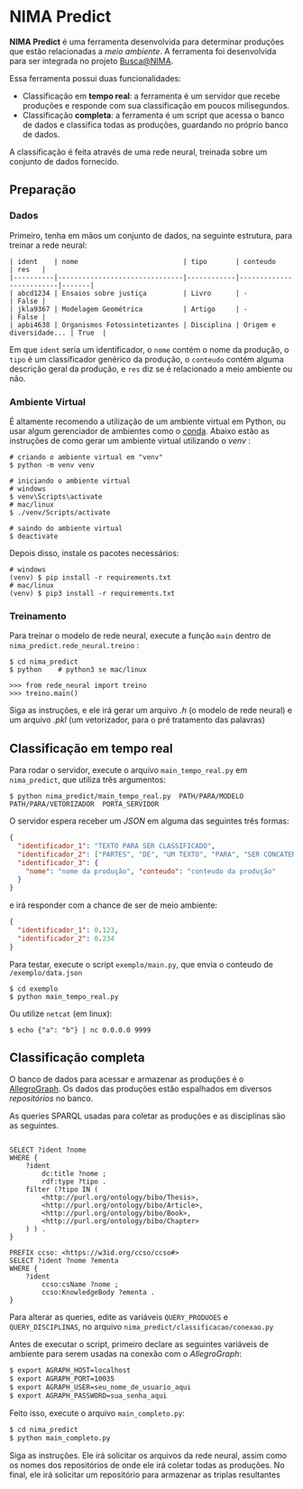 # NIMA Predict

**NIMA Predict** é uma ferramenta desenvolvida para determinar produções que estão relacionadas a *meio ambiente*.
A ferramenta foi desenvolvida para ser integrada no projeto [Busca@NIMA](http://buscanima.biobd.inf.puc-rio.br).

Essa ferramenta possui duas funcionalidades: 

* Classificação em **tempo real**: a ferramenta é um servidor que recebe produções e responde com sua classificação em
poucos milisegundos.
* Classificação **completa**: a ferramenta é um script que acessa o banco de dados e classifica todas as produções,
guardando no próprio banco de dados.


A classificação é feita através de uma rede neural, treinada sobre um conjunto de dados fornecido.

## Preparação

### Dados

Primeiro, tenha em mãos um conjunto de dados, na seguinte estrutura, para treinar a rede neural:

```
| ident    | nome                          | tipo       | conteudo                | res   |
|----------|-------------------------------|------------|-------------------------|-------|
| abcd1234 | Ensaios sobre justiça         | Livro      | -                       | False |
| jkla9367 | Modelagem Geométrica          | Artigo     | -                       | False |
| apbi4638 | Organismos Fotossintetizantes | Disciplina | Origem e diversidade... | True  |
```

Em que `ident` seria um identificador, o `nome` contém o nome da produção, o `tipo` é um classificador genérico 
da produção, o `conteudo` contém alguma descrição geral da produção, e `res` diz se é relacionado a meio ambiente 
ou não.

### Ambiente Virtual

É altamente recomendo a utilização de um ambiente virtual em Python, ou usar algum gerenciador de ambientes como o 
[conda](https://docs.conda.io/en/latest/miniconda.html). Abaixo estão as instruções de como gerar um ambiente virtual
utilizando o *venv* :

```shell
# criando o ambiente virtual em "venv"
$ python -m venv venv

# iniciando o ambiente virtual
# windows
$ venv\Scripts\activate
# mac/linux
$ ./venv/Scripts/activate

# saindo do ambiente virtual
$ deactivate
```

Depois disso, instale os pacotes necessários:

```shell
# windows
(venv) $ pip install -r requirements.txt
# mac/linux
(venv) $ pip3 install -r requirements.txt
```

### Treinamento

Para treinar o modelo de rede neural, execute a função `main` dentro de `nima_predict.rede_neural.treino` :

```shell
$ cd nima_predict
$ python    # python3 se mac/linux

>>> from rede_neural import treino
>>> treino.main()
```

Siga as instruções, e ele irá gerar um arquivo *.h* (o modelo de rede neural) e um arquivo *.pkl* (um vetorizador, para
o pré tratamento das palavras)


## Classificação em tempo real

Para rodar o servidor, execute o arquivo `main_tempo_real.py` em `nima_predict`, que utiliza três argumentos:

```shell
$ python nima_predict/main_tempo_real.py  PATH/PARA/MODELO  PATH/PARA/VETORIZADOR  PORTA_SERVIDOR
```

O servidor espera receber um *JSON* em alguma das seguintes três formas:

```json
{
  "identificador_1": "TEXTO PARA SER CLASSIFICADO",
  "identificador_2": ["PARTES", "DE", "UM TEXTO", "PARA", "SER CONCATENADO", "E CLASSIFICADO"],
  "identificador_3": {
    "nome": "nome da produção", "conteudo": "conteudo da produção"
  }
}
```

e irá responder com a chance de ser de meio ambiente:

```json
{
  "identificador_1": 0.123,
  "identificador_2": 0.234
}
```

Para testar, execute o script `exemplo/main.py`, que envia o conteudo de `/exemplo/data.json`

```shell
$ cd exemplo
$ python main_tempo_real.py
```

Ou utilize `netcat` (em linux):

```shell
$ echo {"a": "b"} | nc 0.0.0.0 9999
```

## Classificação completa

O banco de dados para acessar e armazenar as produções é o [AllegroGraph](https://allegrograph.com/). Os dados 
das produções estão espalhados em diversos *repositórios* no banco. 

As queries SPARQL usadas para coletar as produções e as disciplinas são as seguintes.

```sparql

SELECT ?ident ?nome
WHERE {
    ?ident 
        dc:title ?nome ;
        rdf:type ?tipo .
    filter (?tipo IN (
        <http://purl.org/ontology/bibo/Thesis>,
        <http://purl.org/ontology/bibo/Article>,
        <http://purl.org/ontology/bibo/Book>,
        <http://purl.org/ontology/bibo/Chapter>
    ) ) .    
}

PREFIX ccso: <https://w3id.org/ccso/ccso#>
SELECT ?ident ?nome ?ementa
WHERE {
    ?ident
        ccso:csName ?nome ;
        ccso:KnowledgeBody ?ementa .
}

```

Para alterar as queries, edite as variáveis `QUERY_PRODUOES` e `QUERY_DISCIPLINAS`, no arquivo 
`nima_predict/classificacao/conexao.py`

Antes de executar o script, primeiro declare as seguintes variáveis de ambiente para serem usadas na conexão com o *AllegroGraph*:

```bash
$ export AGRAPH_HOST=localhost
$ export AGRAPH_PORT=10035
$ export AGRAPH_USER=seu_nome_de_usuario_aqui
$ export AGRAPH_PASSWORD=sua_senha_aqui
```

Feito isso, execute o arquivo `main_completo.py`:

```bash
$ cd nima_predict
$ python main_completo.py
```

Siga as instruções. Ele irá solicitar os arquivos da rede neural, assim como os nomes dos repositórios de onde ele irá
coletar todas as produções. No final, ele irá solicitar um repositório para armazenar as triplas resultantes